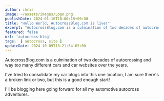 ```yaml
---
author: chris
image: ~/assets/images/Logo.png'
publishDate: 2024-01-16T10:00:15+00:00
title: "Hello World, AutocrossBlog.com is live!"
excerpt: "AutocrossBlog.com is a culmination of two decades of autocrossing and way too many different cars and car websites over the years."
featured: false
url: 'autocross-blog'
tags:  [ autocross, site ] 
updateDate: 2024-10-09T13:21:54-05:00
---
```


AutocrossBlog.com is a culmination of two decades of autocrossing and way too many different cars and car websites over the years.

I've tried to consolidate my car blogs into this one location, I am sure there's a broken link or two, but this is a good enough start!

I'll be blogging here going forward for all my automotive autocross adventures.
